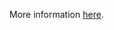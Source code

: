 More information [here](https://docs.prismacloud.io/en/enterprise-edition/policy-reference/api-policies/openapi-policies/bc-openapi-17).

